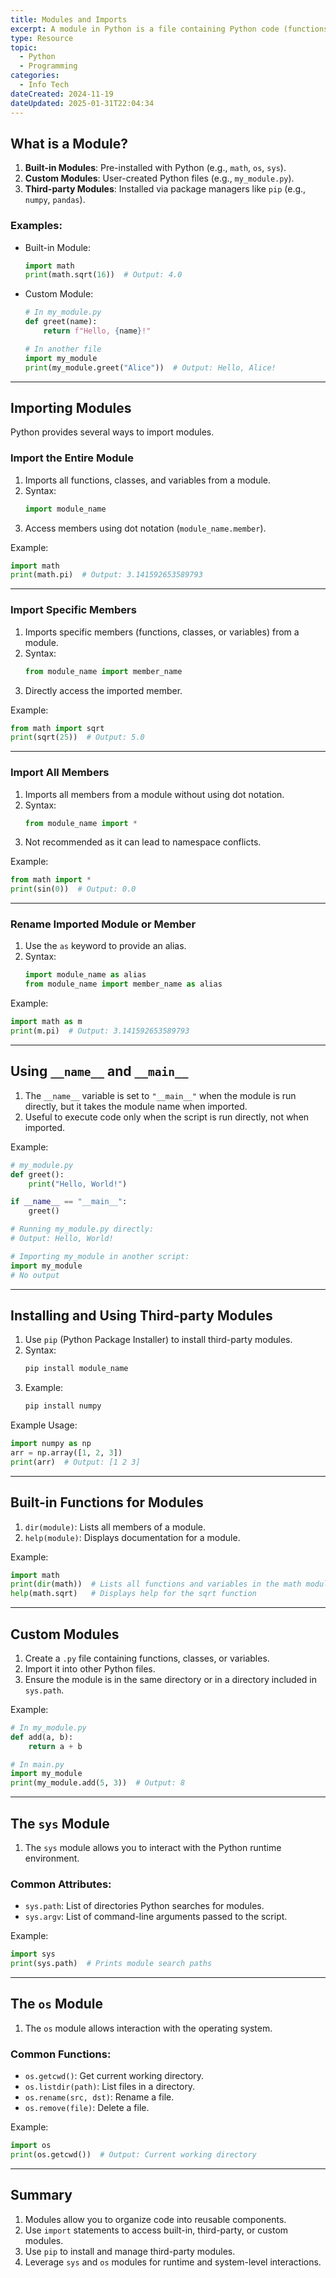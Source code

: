 ```yaml
---
title: Modules and Imports
excerpt: A module in Python is a file containing Python code (functions, classes, variables) that can be reused across multiple programs. Python's import system allows you to access these modules.
type: Resource
topic: 
  - Python
  - Programming
categories:
  - Info Tech
dateCreated: 2024-11-19
dateUpdated: 2025-01-31T22:04:34
---
```

## What is a Module?
1. **Built-in Modules**: Pre-installed with Python (e.g., `math`, `os`, `sys`).
2. **Custom Modules**: User-created Python files (e.g., `my_module.py`).
3. **Third-party Modules**: Installed via package managers like `pip` (e.g., `numpy`, `pandas`).

### Examples:
- Built-in Module:
  ```python
  import math
  print(math.sqrt(16))  # Output: 4.0
  ```
- Custom Module:
  ```python
  # In my_module.py
  def greet(name):
      return f"Hello, {name}!"

  # In another file
  import my_module
  print(my_module.greet("Alice"))  # Output: Hello, Alice!
  ```

---

## Importing Modules
Python provides several ways to import modules.

### Import the Entire Module
1. Imports all functions, classes, and variables from a module.
2. Syntax:
   ```python
   import module_name
   ```
3. Access members using dot notation (`module_name.member`).

Example:
```python
import math
print(math.pi)  # Output: 3.141592653589793
```

---

### Import Specific Members
1. Imports specific members (functions, classes, or variables) from a module.
2. Syntax:
   ```python
   from module_name import member_name
   ```
3. Directly access the imported member.

Example:
```python
from math import sqrt
print(sqrt(25))  # Output: 5.0
```

---

### Import All Members
1. Imports all members from a module without using dot notation.
2. Syntax:
   ```python
   from module_name import *
   ```
3. Not recommended as it can lead to namespace conflicts.

Example:
```python
from math import *
print(sin(0))  # Output: 0.0
```

---

### Rename Imported Module or Member
1. Use the `as` keyword to provide an alias.
2. Syntax:
   ```python
   import module_name as alias
   from module_name import member_name as alias
   ```

Example:
```python
import math as m
print(m.pi)  # Output: 3.141592653589793
```

---

## Using `__name__` and `__main__`
1. The `__name__` variable is set to `"__main__"` when the module is run directly, but it takes the module name when imported.
2. Useful to execute code only when the script is run directly, not when imported.

Example:
```python
# my_module.py
def greet():
    print("Hello, World!")

if __name__ == "__main__":
    greet()
```

```python
# Running my_module.py directly:
# Output: Hello, World!

# Importing my_module in another script:
import my_module
# No output
```

---

## Installing and Using Third-party Modules
1. Use `pip` (Python Package Installer) to install third-party modules.
2. Syntax:
   ```bash
   pip install module_name
   ```
3. Example:
   ```bash
   pip install numpy
   ```

Example Usage:
```python
import numpy as np
arr = np.array([1, 2, 3])
print(arr)  # Output: [1 2 3]
```

---

## Built-in Functions for Modules
1. `dir(module)`: Lists all members of a module.
2. `help(module)`: Displays documentation for a module.

Example:
```python
import math
print(dir(math))  # Lists all functions and variables in the math module
help(math.sqrt)   # Displays help for the sqrt function
```

---

## Custom Modules
1. Create a `.py` file containing functions, classes, or variables.
2. Import it into other Python files.
3. Ensure the module is in the same directory or in a directory included in `sys.path`.

Example:
```python
# In my_module.py
def add(a, b):
    return a + b
```

```python
# In main.py
import my_module
print(my_module.add(5, 3))  # Output: 8
```

---

## The `sys` Module
1. The `sys` module allows you to interact with the Python runtime environment.

### Common Attributes:
- `sys.path`: List of directories Python searches for modules.
- `sys.argv`: List of command-line arguments passed to the script.

Example:
```python
import sys
print(sys.path)  # Prints module search paths
```

---

## The `os` Module
1. The `os` module allows interaction with the operating system.

### Common Functions:
- `os.getcwd()`: Get current working directory.
- `os.listdir(path)`: List files in a directory.
- `os.rename(src, dst)`: Rename a file.
- `os.remove(file)`: Delete a file.

Example:
```python
import os
print(os.getcwd())  # Output: Current working directory
```

---

## Summary
1. Modules allow you to organize code into reusable components.
2. Use `import` statements to access built-in, third-party, or custom modules.
3. Use `pip` to install and manage third-party modules.
4. Leverage `sys` and `os` modules for runtime and system-level interactions.
